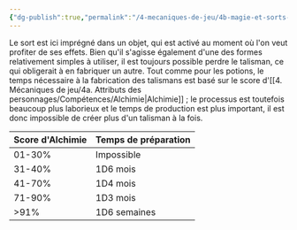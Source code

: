 ```yaml
---
{"dg-publish":true,"permalink":"/4-mecaniques-de-jeu/4b-magie-et-sorts-divins/types-de-sorts/amulette/"}
---
```



Le sort est ici imprégné dans un objet, qui est activé au moment où l'on veut profiter de ses effets. Bien qu'il s'agisse également d'une des formes relativement simples à utiliser, il est toujours possible perdre le talisman, ce qui obligerait à en fabriquer un autre. Tout comme pour les potions, le temps nécessaire à la fabrication des talismans est basé sur le score d'[[4. Mécaniques de jeu/4a. Attributs des personnages/Compétences/Alchimie\|Alchimie]] ; le processus est toutefois beaucoup plus laborieux et le temps de production est plus important, il est donc impossible de créer plus d'un talisman à la fois.

| Score d'Alchimie | Temps de préparation |
| ---- | ---- |
| 01-30% | Impossible |
| 31-40% | 1D6 mois |
| 41-70% | 1D4 mois |
| 71-90% | 1D3 mois |
| \>91% | 1D6 semaines |

